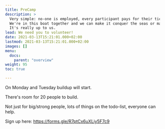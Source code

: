 ```yaml
---
title: PreCamp
description: >
  Very simple: no-one is employed, every participant pays for their ticket. 
  We're in this boat together and we can make it conquer the seas or make it crash into a big iceberg. 
  It's really up to us.
lead: We need you to volunteer!
date: 2021-03-13T15:21:01.000+02:00
lastmod: 2021-03-13T15:21:01.000+02:00
images: []
menu: 
  docs:
    parent: "overview"
weight: 95
toc: true

---
```

On Monday and Tuesday buildup will start.

There's room for 20 people to build.

Not just for big/strong people, lots of things on the todo-list, everyone can help.

Sign up here: https://forms.gle/R7ptCx6uXLiy5F7c9

